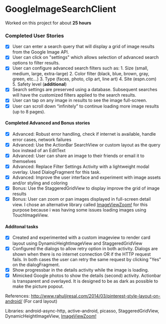 # GoogleImageSearchClient

Worked on this project for about **25 hours**

### Completed User Stories
- [x] User can enter a search query that will display a grid of image results from the Google Image API.
- [x] User can click on "settings" which allows selection of advanced search options to filter results.
- [x] User can configure advanced search filters such as:
      1. Size (small, medium, large, extra-large)
      2.  Color filter (black, blue, brown, gray, green, etc...)
      3.  Type (faces, photo, clip art, line art)
      4.  Site (espn.com)
      5.  Safety level (**additional**)
- [x] Search settings are preserved using a database. Subsequent searches will have the customized filters applied to the search results.
- [x] User can tap on any image in results to see the image full-screen.
- [x] User can scroll down “infinitely” to continue loading more image results (up to 8 pages).

#### Completed Advanced and Bonus stories
- [x] Advanced: Robust error handling, check if internet is available, handle error cases, network failures
- [x] Advanced: Use the ActionBar SearchView or custom layout as the query box instead of an EditText
- [x] Advanced: User can share an image to their friends or email it to themselves
- [x] Advanced: Replace Filter Settings Activity with a lightweight modal overlay. Used DialogFragment for this task.
- [x] Advanced: Improve the user interface and experiment with image assets and/or styling and coloring
- [x] Bonus: Use the StaggeredGridView to display improve the grid of image results
- [x] Bonus: User can zoom or pan images displayed in full-screen detail view. I chose an alternative library called [ImageViewZoom!](https://github.com/sephiroth74/ImageViewZoom) for this purpose because i was having some issues loading images using TouchImageView.

#### Additonal tasks
- [x] Created and experimented with a custom imageview to render card layout using DynamicHeightImageView and StaggeredGridView
- [x] Configured the dialogs to allow retry option in both activity. Dialogs are shown when there is no internet connection OR if the HTTP request fails. In both cases the user can retry the same request by clicking "Yes" on the dialogFragment.
- [x] Show progressbar in the details activity while the image is loading.
- [x] Mimicked Google photos to show the details (second) activity. Actionbar is transparent and overlayed. It is designed to be as dark as possible to make the picture popout.

References:
http://www.rahuljiresal.com/2014/03/pinterest-style-layout-on-android/ (For card layout)

Libraries:
android-async-http, active-android, picasso, StaggeredGridView, DynamicHeightImageView, [ImageViewZoom!](https://github.com/sephiroth74/ImageViewZoom)
